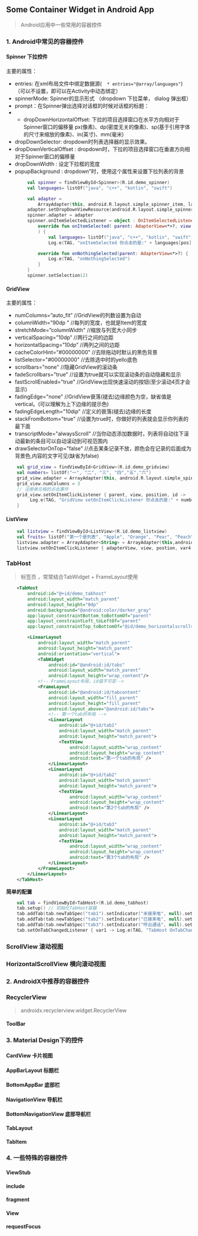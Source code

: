 ## Some Container Widget in Android App
> Android应用中一些常用的容器控件

### 1. Android中常见的容器控件

#### Spinner 下拉控件

主要的属性：

  * entries: 在xml布局文件中绑定数据源(`  * entries="@array/languages"`)（可以不设置，即可以在Activity中动态绑定）
  * spinnerMode: Spinner的显示形式 （dropdown 下拉菜单， dialog 弹出框）
  * prompt：在Spinner弹出选择对话框的时候对话框的标题：
  *   * dropDownHorizontalOffset: 下拉的项目选择窗口在水平方向相对于Spinner窗口的偏移量 px(像素)、dp(密度无关的像素)、sp(基于引用字体的尺寸来缩放的像素)、in(英寸)、mm(毫米)
  * dropDownSelector: dropdown时列表选择器的显示效果。
  * dropDownVerticalOffset : dropdown时，下拉的项目选择窗口在垂直方向相对于Spinner窗口的偏移量
  * dropDownWidth : 设定下拉框的宽度
  * popupBackground : dropdown”时，使用这个属性来设置下拉列表的背景

```kotlin
        val spinner = findViewById<Spinner>(R.id.demo_spinner)
        val languages= listOf("java", "c++", "kotlin", "swift")

        val adapter =
            ArrayAdapter(this, android.R.layout.simple_spinner_item, languages) // 未展开菜单时Spinner的默认样式
        adapter.setDropDownViewResource(android.R.layout.simple_spinner_dropdown_item) // 下拉菜单的样式
        spinner.adapter = adapter
        spinner.onItemSelectedListener = object : OnItemSelectedListener {
            override fun onItemSelected( parent: AdapterView<*>?, view: View?, pos: Int, id: Long
            ) {
                val languages= listOf("java", "c++", "kotlin", "swift")
                Log.e(TAG, "onItemSelected 你点击的是:" + languages[pos]) }

            override fun onNothingSelected(parent: AdapterView<*>?) {
                Log.e(TAG, "onNothingSelected")
            }
        }
        spinner.setSelection(2)
```

#### GridView

主要的属性：
  * numColumns=”auto_fit” //GridView的列数设置为自动
  * columnWidth=”90dp " //每列的宽度，也就是Item的宽度
  * stretchMode=”columnWidth" //缩放与列宽大小同步
  * verticalSpacing=”10dp” //两行之间的边距
  * horizontalSpacing=”10dp” //两列之间的边距
  * cacheColorHint="#00000000" //去除拖动时默认的黑色背景
  * listSelector="#00000000" //去除选中时的yello底色
  * scrollbars="none" //隐藏GridView的滚动条
  * fadeScrollbars="true" //设置为true就可以实现滚动条的自动隐藏和显示
  * fastScrollEnabled="true" //GridView出现快速滚动的按钮(至少滚动4页才会显示)
  * fadingEdge="none" //GridView衰落(褪去)边缘颜色为空，缺省值是vertical。(可以理解为上下边缘的提示色)
  * fadingEdgeLength="10dip" //定义的衰落(褪去)边缘的长度
  * stackFromBottom="true" //设置为true时，你做好的列表就会显示你列表的最下面
  * transcriptMode="alwaysScroll" //当你动态添加数据时，列表将自动往下滚动最新的条目可以自动滚动到可视范围内
  * drawSelectorOnTop="false" //点击某条记录不放，颜色会在记录的后面成为背景色,内容的文字可见(缺省为false)

```kotlin
    val grid_view = findViewById<GridView>(R.id.demo_gridview)
    val numbers= listOf("一", "二", "三", "四","五","六")
    grid_view.adapter = ArrayAdapter(this, android.R.layout.simple_spinner_item, numbers)
    grid_view.numColumns = 3
    // 注册单元格的点击事件
    grid_view.setOnItemClickListener { parent, view, position, id ->
         Log.e(TAG, "GridView setOnItemClickListener 你点击的是:" + numbers[position])
    }
```

#### ListView

```kotlin
    val listview = findViewById<ListView>(R.id.demo_listview)
    val fruits= listOf("第一个是列表", "Apple", "Orange", "Pear", "Peach")
    listview.adapter = ArrayAdapter<String> = ArrayAdapter(this,android.R.layout.simple_list_item_1,fruits)
    listview.setOnItemClickListener { adapterView, view, postion, var4 -> Log.e(TAG, "ListView OnItemClick: $postion") }
```
### TabHost
> 标签页 ，常常结合TabWidget + FrameLayout使用

```xml
    <TabHost
        android:id="@+id/demo_tabhost"
        android:layout_width="match_parent"
        android:layout_height="0dp"
        android:background="@android:color/darker_gray"
        app:layout_constraintBottom_toBottomOf="parent"
        app:layout_constraintLeft_toLeftOf="parent"
        app:layout_constraintTop_toBottomOf="@id/demo_horizontalscrollview">

        <LinearLayout
            android:layout_width="match_parent"
            android:layout_height="match_parent"
            android:orientation="vertical">
            <TabWidget
                android:id="@android:id/tabs"
                android:layout_width="match_parent"
                android:layout_height="wrap_content"/>
            <!-- FrameLayout布局，id值不可变-->
            <FrameLayout
                android:id="@android:id/tabcontent"
                android:layout_width="fill_parent"
                android:layout_height="fill_parent"
                android:layout_above="@android:id/tabs">
                <!-- 第一个tab的布局 -->
                <LinearLayout
                    android:id="@+id/tab1"
                    android:layout_width="match_parent"
                    android:layout_height="match_parent">
                    <TextView
                        android:layout_width="wrap_content"
                        android:layout_height="wrap_content"
                        android:text="第一个tab的布局" />
                </LinearLayout>
                <LinearLayout
                    android:id="@+id/tab2"
                    android:layout_width="match_parent"
                    android:layout_height="match_parent">
                    <TextView
                        android:layout_width="wrap_content"
                        android:layout_height="wrap_content"
                        android:text="第2个tab的布局" />
                </LinearLayout>
                <LinearLayout
                    android:id="@+id/tab3"
                    android:layout_width="match_parent"
                    android:layout_height="match_parent">
                    <TextView
                        android:layout_width="wrap_content"
                        android:layout_height="wrap_content"
                        android:text="第3个tab的布局" />
                </LinearLayout>
            </FrameLayout>
        </LinearLayout>
    </TabHost>
```

__简单的配置__

```kotlin
    val tab = findViewById<TabHost>(R.id.demo_tabhost)
    tab.setup() // 初始化TabHost容器
    tab.addTab(tab.newTabSpec("tab1").setIndicator("未接来电", null).setContent(R.id.tab1)) // 在TabHost创建标签，然后设置：标题／图标／标签页布局
    tab.addTab(tab.newTabSpec("tab2").setIndicator("已接来电", null).setContent(R.id.tab2))
    tab.addTab(tab.newTabSpec("tab3").setIndicator("呼出通话", null).setContent(R.id.tab3))
    tab.setOnTabChangedListener { var1 -> Log.e(TAG, "TabHost OnTabChanged: $var1") }
```

### ScrollView 滚动视图

### HorizontalScrollView 横向滚动视图

### 2. AndroidX中推荐的容器控件

### RecyclerView
> androidx.recyclerview.widget.RecyclerView
#### ToolBar


### 3. Material Design下的控件

#### CardView 卡片视图
#### AppBarLayout 标题栏
#### BottomAppBar 底部栏
#### NavigationView 导航栏
#### BottomNavigationView 底部导航栏
#### TabLayout
#### TabItem

### 4. 一些特殊的容器控件

#### ViewStub
     
#### include
     
#### fragment
     
#### View
     
#### requestFocus
